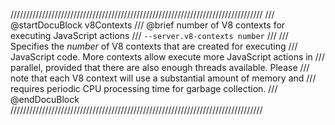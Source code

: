 ////////////////////////////////////////////////////////////////////////////////
/// @startDocuBlock v8Contexts
/// @brief number of V8 contexts for executing JavaScript actions
/// `--server.v8-contexts number`
///
/// Specifies the *number* of V8 contexts that are created for executing
/// JavaScript code. More contexts allow execute more JavaScript actions in
/// parallel, provided that there are also enough threads available. Please
/// note that each V8 context will use a substantial amount of memory and
/// requires periodic CPU processing time for garbage collection.
/// @endDocuBlock
////////////////////////////////////////////////////////////////////////////////